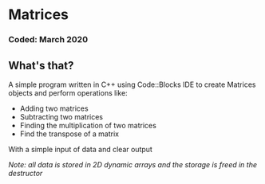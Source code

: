 # Matrices
### Coded: March 2020

## What's that?

A simple program written in C++ using Code::Blocks IDE to create Matrices objects and perform operations like:

- Adding two matrices
- Subtracting two matrices
- Finding the multiplication of two matrices
- Find the transpose of a matrix

With a simple input of data and clear output

*Note: all data is stored in 2D dynamic arrays and the storage is freed in the destructor*
